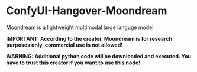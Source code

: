 # ConfyUI-Hangover-Moondream
[Moondream](https://huggingface.co/vikhyatk/moondream1) is a lightweight multimodal large languge model


**IMPORTANT: According to the creator, Moondream is for research purposes only, commercial use is not allowed!**

**WARNING: Additional python code will be downloaded and executed. You have to trust this creator if you want to use this node!**
